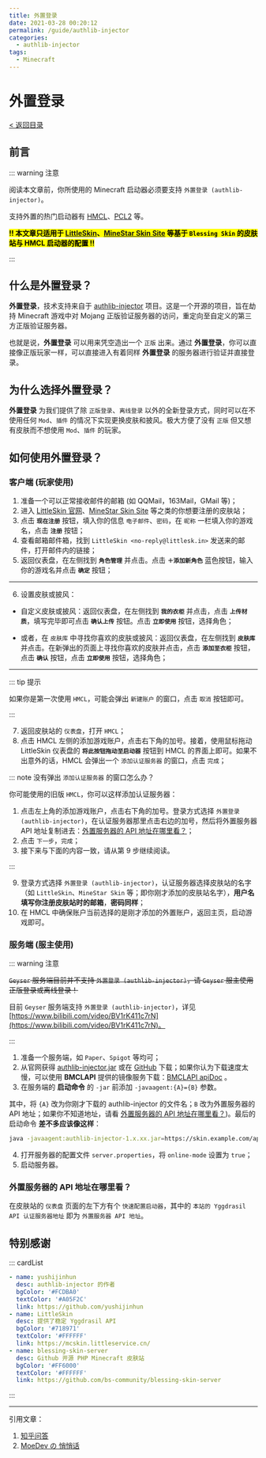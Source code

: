 ```yaml
---
title: 外置登录
date: 2021-03-28 00:20:12
permalink: /guide/authlib-injector
categories:
  - authlib-injector
tags:
  - Minecraft
---
```


# 外置登录

[< 返回目录](/tree)

## 前言

::: warning 注意

阅读本文章前，你所使用的 Minecraft 启动器必须要支持 `外置登录 (authlib-injector)`。

支持外置的热门启动器有 [HMCL](https://hmcl.huangyuhui.net/download "HMCL 官方网站")、[PCL2](https://afdian.net/@LTCat "请龙猫喝杯茶") 等。

<mark>**!! 本文章只适用于 [LittleSkin](https://mcskin.littleservice.cn/ "LittleSkin 官网")、[MineStar Skin Site](https://skin.minestar.top/) 等基于 `Blessing Skin` 的皮肤站与 HMCL 启动器的配置 !!**</mark>

:::

## 什么是外置登录？

**外置登录**，技术支持来自于 [authlib-injector](https://github.com/yushijinhun/authlib-injector "GitHub 项目链接") 项目。这是一个开源的项目，旨在劫持 Minecraft 游戏中对 Mojang 正版验证服务器的访问，重定向至自定义的第三方正版验证服务器。

也就是说，**外置登录** 可以用来凭空造出一个 `正版` 出来。通过 **外置登录**，你可以直接像正版玩家一样，可以直接进入有着同样 **外置登录** 的服务器进行验证并直接登录。

## 为什么选择外置登录？

**外置登录** 为我们提供了除 `正版登录`、`离线登录` 以外的全新登录方式，同时可以在不使用任何 `Mod`、`插件` 的情况下实现更换皮肤和披风。极大方便了没有 `正版` 但又想有皮肤而不想使用 `Mod`、`插件` 的玩家。

## 如何使用外置登录？

### 客户端 (玩家使用)

1. 准备一个可以正常接收邮件的邮箱 (如 QQMail，163Mail，GMail 等)；
2. 进入 [LittleSkin 官网](https://mcskin.littleservice.cn/ "LittleSkin 官网")、[MineStar Skin Site](https://skin.minestar.top/) 等之类的你想要注册的皮肤站；
3. 点击 **`现在注册`** 按钮，填入你的信息 `电子邮件`、`密码`，在 `昵称` 一栏填入你的游戏名，点击 **`注册`** 按钮；
4. 查看邮箱邮件箱，找到 `LittleSkin <no-reply@littlesk.in>` 发送来的邮件，打开邮件内的链接；
5. 返回仪表盘，在左侧找到 **`角色管理`** 并点击。点击 **`＋添加新角色`** 蓝色按钮，输入你的游戏名并点击 **`确定`** 按钮；

---

6. 设置皮肤或披风：

- 自定义皮肤或披风：返回仪表盘，在左侧找到 **`我的衣柜`** 并点击，点击 **`上传材质`**，填写完毕即可点击 **`确认上传`** 按钮。点击 **`立即使用`** 按钮，选择角色；

- 或者，在 `皮肤库` 中寻找你喜欢的皮肤或披风：返回仪表盘，在左侧找到 **`皮肤库`** 并点击。在新弹出的页面上寻找你喜欢的皮肤并点击，点击 **`添加至衣柜`** 按钮，点击 **`确认`** 按钮，点击 **`立即使用`** 按钮，选择角色；

---

::: tip 提示

如果你是第一次使用 `HMCL`，可能会弹出 `新建账户` 的窗口，点击 `取消` 按钮即可。

:::

7. 返回皮肤站的 `仪表盘`，打开 `HMCL`；
8. 点击 HMCL 左侧的添加游戏账户，点击右下角的加号。接着，使用鼠标拖动 LittleSkin 仪表盘的 **`将此按钮拖动至启动器`** 按钮到 HMCL 的界面上即可。如果不出意外的话，HMCL 会弹出一个 `添加认证服务器` 的窗口，点击 `完成`；

::: note 没有弹出 `添加认证服务器` 的窗口怎么办？

你可能使用的旧版 `HMCL`，你可以这样添加认证服务器：

1. 点击左上角的添加游戏账户，点击右下角的加号。登录方式选择 `外置登录 (authlib-injector)`，在认证服务器那里点击右边的加号，然后将外置服务器 API 地址复制进去：[外置服务器的 API 地址在哪里看？](#外置服务器的-api-地址在哪里看)；
2. 点击 `下一步`，`完成`；
3. 接下来与下面的内容一致，请从第 9 步继续阅读。

:::

9. 登录方式选择 `外置登录 (authlib-injector)`，认证服务器选择皮肤站的名字（如 `LittleSkin`、`MineStar Skin` 等；即你刚才添加的皮肤站名字），**用户名填写你注册皮肤站时的邮箱**，**密码同样**；
10. 在 HMCL 中确保账户当前选择的是刚才添加的外置账户，返回主页，启动游戏即可。

### 服务端 (服主使用)

::: warning 注意

~~`Geyser` 服务端目前并不支持 `外置登录 (authlib-injector)`，请 `Geyser` 服主使用正版登录或离线登录！~~

目前 `Geyser` 服务端支持 `外置登录 (authlib-injector)`，详见 [https://www.bilibili.com/video/BV1rK411c7rN](https://www.bilibili.com/video/BV1rK411c7rN)。

:::

1. 准备一个服务端，如 `Paper`、`Spigot` 等均可；
2. 从官网获得 [authlib-injector.jar](https://authlib-injector.yushi.moe/) 或在 [GitHub](https://github.com/yushijinhun/authlib-injector/releases) 下载；如果你认为下载速度太慢，可以使用 **BMCLAPI** 提供的镜像服务下载：[BMCLAPI apiDoc](https://bmclapidoc.bangbang93.com/#api-Mirrors-Mirrors_authlib_injector) <Badge text="API 文档"/>。
3. 在服务端的 **启动命令** 的 `-jar` 前添加 `-javaagent:{A}={B}` 参数。

其中，将 `{A}` 改为你刚才下载的 authlib-injector 的文件名；`B` 改为外置服务器的 API 地址；如果你不知道地址，请看 [外置服务器的 API 地址在哪里看？](#外置服务器的-api-地址在哪里看))。最后的启动命令 **差不多应该像这样**：

```bash
java -javaagent:authlib-injector-1.x.xx.jar=https://skin.example.com/api/yggdrasil -jar server_file.jar
```

4. 打开服务器的配置文件 `server.properties`，将 `online-mode` 设置为 `true`；
5. 启动服务器。

### 外置服务器的 API 地址在哪里看？

在皮肤站的 `仪表盘` 页面的左下方有个 `快速配置启动器`，其中的 `本站的 Yggdrasil API 认证服务器地址` 即为 `外置服务器 API 地址`。


## 特别感谢

::: cardList
```yaml
- name: yushijinhun
  desc: authlib-injector 的作者
  bgColor: '#FCDBA0'
  textColor: '#A05F2C'
  link: https://github.com/yushijinhun
- name: LittleSkin
  desc: 提供了稳定 Yggdrasil API
  bgColor: '#718971'
  textColor: '#FFFFFF'
  link: https://mcskin.littleservice.cn/
- name: blessing-skin-server
  desc: Github 开源 PHP Minecraft 皮肤站
  bgColor: '#FF6000'
  textColor: '#FFFFFF'
  link: https://github.com/bs-community/blessing-skin-server
```
:::

-------------
引用文章：
1. [知乎问答](https://www.zhihu.com/question/441838192)
2. [MoeDev の 悄悄话](https://moedev.net/authlib-injector/)
